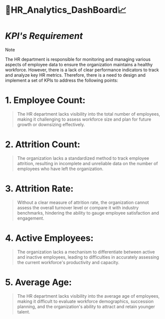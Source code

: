 # 🎯HR_Analytics_DashBoard📈

# _KPI's Requirement_
> [!NOTE]
> The HR department is responsible for monitoring and managing various aspects of employee data to ensure the organization maintains a healthy workforce. However, there is a lack of clear performance indicators to track and analyze key HR metrics. Therefore, there is a need to design and implement a set of KPIs to address the following points:

# 1. Employee Count:
>The HR department lacks visibility into the total number of employees, making it challenging to assess workforce size and plan for future growth or downsizing effectively.

# 2. Attrition Count:
>The organization lacks a standardized method to track employee attrition, resulting in incomplete and unreliable data on the number of employees who have left the organization.

# 3. Attrition Rate:
>Without a clear measure of attrition rate, the organization cannot assess the overall turnover level or compare it with industry benchmarks, hindering the ability to gauge employee satisfaction and engagement.

# 4. Active Employees:
>The organization lacks a mechanism to differentiate between active and inactive employees, leading to difficulties in accurately assessing the current workforce's productivity and capacity.

# 5. Average Age:
>The HR department lacks visibility into the average age of employees, making it difficult to evaluate workforce demographics, succession planning, and the organization's ability to attract and retain younger talent.
